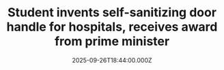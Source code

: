 ---
title: "Student invents self-sanitizing door handle for hospitals, receives award from prime minister"
date: 2025-09-26T18:44:00.000Z
category: Human Kindness
externalLink: "https://www.goodgoodgood.co/articles/self-sanitizing-door-handle-student-invention"
image: ""
excerpt: "Rayvon Stewart is revolutionizing disinfection technology across the Caribbean.…"
---
